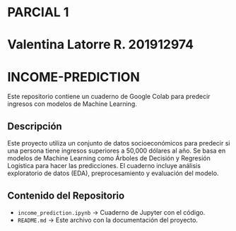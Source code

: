 # **PARCIAL 1** 
# **Valentina Latorre R. 201912974**
# INCOME-PREDICTION
Este repositorio contiene un cuaderno de Google Colab para predecir ingresos con modelos de Machine Learning.

## Descripción
Este proyecto utiliza un conjunto de datos socioeconómicos para predecir si una persona tiene ingresos superiores a 50,000 dólares al año. 
Se basa en modelos de Machine Learning como Árboles de Decisión y Regresión Logística para hacer las predicciones.
El cuaderno incluye análisis exploratorio de datos (EDA), preprocesamiento y evaluación del modelo.

## Contenido del Repositorio
- `income_prediction.ipynb` → Cuaderno de Jupyter con el código.
- `README.md` → Este archivo con la documentación del proyecto.

